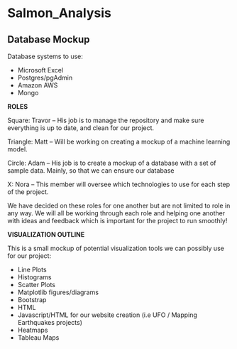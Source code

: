 # Salmon_Analysis

## Database Mockup
Database systems to use:

- Microsoft Excel
- Postgres/pgAdmin
- Amazon AWS
- Mongo

**ROLES**

Square: Travor – His job is to manage the repository and make sure everything is up to date, and clean for our project.

Triangle: Matt – Will be working on creating a mockup of a machine learning model.

Circle: Adam – His job is to create a mockup of a database with a set of sample data. Mainly, so that we can ensure our database

X: Nora – This member will oversee which technologies to use for each step of the project.

We have decided on these roles for one another but are not limited to role in any way. We will all be working through each role and helping one another with ideas and feedback which is important for the project to run smoothly!

**VISUALIZATION OUTLINE**

This is a small mockup of potential visualization tools we can possibly use for our project:

-	Line Plots
-	Histograms
-	Scatter Plots
-	Matplotlib figures/diagrams
-	Bootstrap
-	HTML
-	Javascript/HTML for our website creation (i.e UFO / Mapping Earthquakes projects)
-	Heatmaps
-	Tableau Maps
